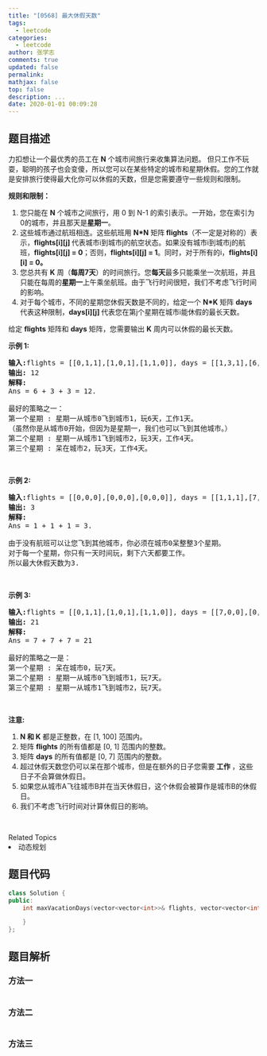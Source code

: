 ```yaml
---
title: "[0568] 最大休假天数"
tags:
  - leetcode
categories:
  - leetcode
author: 张学志
comments: true
updated: false
permalink:
mathjax: false
top: false
description: ...
date: 2020-01-01 00:09:28
---
```


## 题目描述

<p>力扣想让一个最优秀的员工在 <strong>N</strong> 个城市间旅行来收集算法问题。 但只工作不玩耍，聪明的孩子也会变傻，所以您可以在某些特定的城市和星期休假。您的工作就是安排旅行使得最大化你可以休假的天数，但是您需要遵守一些规则和限制。</p>

<p><strong>规则和限制：</strong></p>

<ol>
	<li>您只能在 <strong>N</strong> 个城市之间旅行，用 0 到 N-1 的索引表示。一开始，您在索引为0的城市，并且那天是<strong>星期一</strong>。</li>
	<li>这些城市通过航班相连。这些航班用 <strong>N*N</strong> 矩阵<strong> flights</strong>（不一定是对称的）表示，<strong>flights[i][j] </strong>代表城市i到城市j的航空状态。如果没有城市i到城市j的航班，<strong>flights[i][j] = 0</strong>；否则，<strong>flights[i][j] = 1</strong>。同时，对于所有的i，<strong>flights[i][i] = 0。</strong></li>
	<li>您总共有 <strong>K</strong> 周（<strong>每周7天</strong>）的时间旅行。您<strong>每天</strong>最多只能乘坐一次航班，并且只能在每周的<strong>星期一</strong>上午乘坐航班。由于飞行时间很短，我们不考虑飞行时间的影响。</li>
	<li>对于每个城市，不同的星期您休假天数是不同的，给定一个 <strong>N*K</strong> 矩阵 <strong>days</strong> 代表这种限制，<strong>days[i][j] </strong>代表您在第j个星期在城市i能休假的最长天数。</li>
</ol>

<p>给定 <strong>flights</strong> 矩阵和 <strong>days</strong> 矩阵，您需要输出 <strong>K</strong> 周内可以休假的最长天数。</p>

<p><strong>示例 1:</strong></p>

<pre><strong>输入:</strong>flights = [[0,1,1],[1,0,1],[1,1,0]], days = [[1,3,1],[6,0,3],[3,3,3]]
<strong>输出:</strong> 12
<strong>解释:</strong> 
Ans = 6 + 3 + 3 = 12. 

最好的策略之一：
第一个星期 : 星期一从城市0飞到城市1，玩6天，工作1天。 
（虽然你是从城市0开始，但因为是星期一，我们也可以飞到其他城市。） 
第二个星期 : 星期一从城市1飞到城市2，玩3天，工作4天。
第三个星期 : 呆在城市2，玩3天，工作4天。
</pre>

<p>&nbsp;</p>

<p><strong>示例 2:</strong></p>

<pre><strong>输入:</strong>flights = [[0,0,0],[0,0,0],[0,0,0]], days = [[1,1,1],[7,7,7],[7,7,7]]
<strong>输出:</strong> 3
<strong>解释:</strong> 
Ans = 1 + 1 + 1 = 3. 

由于没有航班可以让您飞到其他城市，你必须在城市0呆整整3个星期。 
对于每一个星期，你只有一天时间玩，剩下六天都要工作。 
所以最大休假天数为3.
</pre>

<p>&nbsp;</p>

<p><strong>示例 3:</strong></p>

<pre><strong>输入:</strong>flights = [[0,1,1],[1,0,1],[1,1,0]], days = [[7,0,0],[0,7,0],[0,0,7]]
<strong>输出:</strong> 21
<strong>解释:</strong>
Ans = 7 + 7 + 7 = 21

最好的策略之一是：
第一个星期 : 呆在城市0，玩7天。 
第二个星期 : 星期一从城市0飞到城市1，玩7天。
第三个星期 : 星期一从城市1飞到城市2，玩7天。
</pre>

<p>&nbsp;</p>

<p><strong>注意:</strong></p>

<ol>
	<li><strong>N 和 K</strong> 都是正整数，在 [1, 100] 范围内。</li>
	<li>矩阵 <strong>flights</strong> 的所有值都是 [0, 1] 范围内的整数。</li>
	<li>矩阵 <strong>days</strong> 的所有值都是 [0, 7] 范围内的整数。</li>
	<li>超过休假天数您仍可以呆在那个城市，但是在额外的日子您需要<strong> 工作 </strong>，这些日子不会算做休假日。</li>
	<li>如果您从城市A飞往城市B并在当天休假日，这个休假会被算作是城市B的休假日。</li>
	<li>我们不考虑飞行时间对计算休假日的影响。</li>
</ol>

<p>&nbsp;</p>
<div><div>Related Topics</div><div><li>动态规划</li></div></div>

## 题目代码

```cpp
class Solution {
public:
    int maxVacationDays(vector<vector<int>>& flights, vector<vector<int>>& days) {

    }
};
```

## 题目解析

### 方法一

```cpp

```

### 方法二

```cpp

```

### 方法三

```cpp

```

